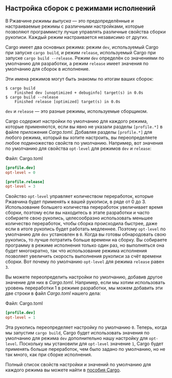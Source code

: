 ## Настройка сборок с режимами исполнений

В Ржавчине *режимы выпуска* — это предопределённые и настраиваемые режимы с различными настройками, которые позволяют программисту лучше управлять различные свойства сборки рукописи. Каждый режим настраивается независимо от других.

Cargo имеет два основных режима: режим `dev`, используемый Cargo при запуске `cargo build`, и режим `release`, используемый Cargo при запуске `cargo build --release`. Режим `dev` определён со значениями по умолчанию для разработки, а режим `release` имеет значения по умолчанию для сборок в исполнение.

Эти имена режимов могут быть знакомы по итогам ваших сборок:

<!-- manual-regeneration
anywhere, run:
cargo build
cargo build --release
and ensure output below is accurate
-->

```console
$ cargo build
    Finished dev [unoptimized + debuginfo] target(s) in 0.0s
$ cargo build --release
    Finished release [optimized] target(s) in 0.0s
```

`dev` и `release` — это разные режимы, используемые сборщиком.

Cargo содержит настройки по умолчанию для каждого режима, которые применяются, если вы явно не указали разделы `[profile.*]` в файле приложения *Cargo.toml*. Добавляя разделы `[profile.*]` для любого режима, который вы хотите настроить, вы переопределяете любое подмножество свойств по умолчанию. Например, вот значения по умолчанию для свойства `opt-level` для режимов `dev` и `release`:

<span class="filename">Файл: Cargo.toml</span>

```toml
[profile.dev]
opt-level = 0

[profile.release]
opt-level = 3
```

Свойство `opt-level` управляет количеством переработок, которые Ржавчина будет применять к вашей рукописи, в ряде от 0 до 3. Использование большего количества переработок увеличивает время сборки, поэтому если вы находитесь в этапе разработки и часто собираете свою рукопись, целесообразно использовать меньшее количество переработок, чтобы сборка происходила быстрее, даже если в итоге рукопись будет работать медленнее. Поэтому `opt-level` по умолчанию для `dev` установлен в `0`. Когда вы готовы обнародовать свою рукопись, то лучше потратить больше времени на сборку. Вы собираете программу в режиме исполнения только один раз, но выполняться она будет многократно, так что использование режима исполнения позволяет увеличить скорость выполнения рукописи за счёт времени сборки. Вот почему по умолчанию `opt-level` для режима `release` равен `3`.

Вы можете переопределить настройки по умолчанию, добавив другое значение для них в *Cargo.toml*. Например, если мы хотим использовать уровень переработки 1 в режиме разработки, мы можем добавить эти две строки в файл *Cargo.toml* нашего дела:

<span class="filename">Файл: Cargo.toml</span>

```toml
[profile.dev]
opt-level = 1
```

Эта рукопись переопределяет настройку по умолчанию `0`. Теперь, когда мы запустим `cargo build`, Cargo будет использовать значения по умолчанию для режима `dev` дополнительно нашу настройку для `opt-level`. Поскольку мы установили для `opt-level` значение `1`, Cargo будет применять больше переработок, чем было задано по умолчанию, но не так много, как при сборке исполнения.

Полный список свойств настройки и значений по умолчанию для каждого режима вы можете найти в [пособия Cargo](https://doc.rust-lang.org/cargo/reference/profiles.html).
